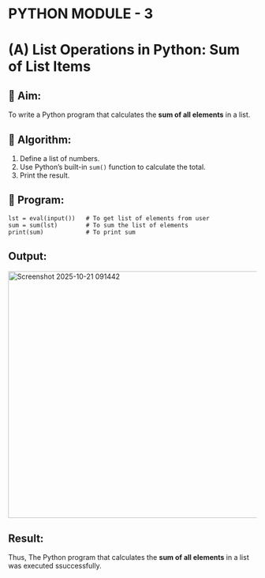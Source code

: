 # PYTHON MODULE - 3
# (A) List Operations in Python: Sum of List Items

## 🎯 Aim:
To write a Python program that calculates the **sum of all elements** in a list.

## 🧠 Algorithm:
1. Define a list of numbers.
2. Use Python’s built-in `sum()` function to calculate the total.
3. Print the result.

## 🧾 Program:

    lst = eval(input())   # To get list of elements from user
    sum = sum(lst)        # To sum the list of elements
    print(sum)            # To print sum

## Output:

<img width="1919" height="500" alt="Screenshot 2025-10-21 091442" src="https://github.com/user-attachments/assets/95d72874-40bb-4aaf-91dc-76c219c11d2a" />


## Result:

Thus, The Python program that calculates the **sum of all elements** in a list was executed ssuccessfully.
